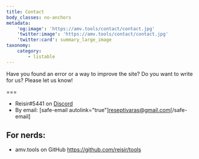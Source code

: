 ```yaml
---
title: Contact
body_classes: no-anchors
metadata:
    'og:image': 'https://amv.tools/contact/contact.jpg'
    'twitter:image': 'https://amv.tools/contact/contact.jpg'
    'twitter:card': summary_large_image
taxonomy:
    category:
        - listable
---
```


Have you found an error or a way to improve the site? Do you want to write for us? Please let us know!

===

*  Reisir#5441 on [Discord](https://discord.gg)
*  By email: [safe-email autolink="true"]reseptivaras@gmail.com[/safe-email]

## For nerds:

* amv.tools on GitHub https://github.com/reisir/tools

